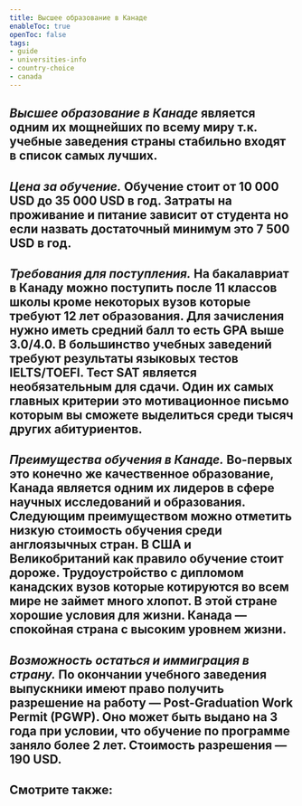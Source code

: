 ```yaml
---
title: Высшее образование в Канаде
enableToc: true
openToc: false
tags:
- guide 
- universities-info
- country-choice 
- canada
---
```

## _Высшее образование в Канаде_ является одним их мощнейших по всему миру т.к. учебные заведения страны стабильно входят в список самых лучших.

## _Цена за обучение._ Обучение стоит от 10 000 USD до 35 000 USD в год. Затраты на проживание и питание зависит от студента но если назвать достаточный минимум это 7 500 USD в год.

## _Требования для поступления._ На бакалавриат в Канаду можно поступить после 11 классов школы кроме некоторых вузов которые требуют 12 лет образования. Для зачисления нужно иметь средний балл то есть GPA выше 3.0/4.0. В большинство учебных заведений требуют результаты языковых тестов IELTS/TOEFl. Тест SAT является необязательным для сдачи. Один их самых главных критерии это мотивационное письмо которым вы сможете выделиться среди тысяч других абитуриентов.

## _Преимущества обучения в Канаде._ Во-первых это конечно же качественное образование, Канада является одним их лидеров в сфере научных исследований и образования. Следующим преимуществом можно отметить низкую стоимость обучения среди англоязычных стран. В США и Великобританий как правило обучение стоит дороже. Трудоустройство с дипломом канадских вузов которые котируются во всем мире не займет много хлопот. В этой стране хорошие условия для жизни. Канада — спокойная страна с высоким уровнем жизни.

## _Возможность остаться и иммиграция в страну._ По окончании учебного заведения выпускники имеют право получить разрешение на работу — Post-Graduation Work Permit (PGWP). Оно может быть выдано на 3 года при условии, что обучение по программе заняло более 2 лет. Стоимость разрешения — 190 USD.

<!-- Front links -->
Смотрите также:
- 










